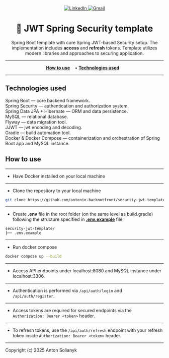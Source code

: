 <div align="center">
<br>
<a href="https://linkedin.com/in/anton-solianyk-906453221">
  <img src="https://img.shields.io/badge/🔗%20LinkedIn-Connect-blue?style=for-the-badge&logo=linkedin&logoColor=white" alt="LinkedIn">
</a>

  <a href="mailto:solyanicks@gmail.com">
    <img src="https://img.shields.io/badge/Email-solyanicks%40gmail.com-D14836?style=for-the-badge&logo=gmail&logoColor=white" alt="Gmail">
  </a>
</div>


<h1 align="center">
🔐 JWT Spring Security template
</h1>

<p align="center">
Spring Boot template with core Spring JWT-based Security setup. 
The implementation includes <strong>access</strong> and <strong>refresh</strong> tokens. Template utilizes modern 
libraries and approaches to securing application.
</p>

---

<p align="center">
  <a href="#-how-to-use" style="padding-right: 12px;"><strong>How to use</strong></a> •
  <a href="#-technologies-used" style="padding-right: 12px;"><strong>Technologies used</strong></a>
</p>

---

## Technologies used
Spring Boot — core backend framework.  
Spring Security — authentication and authorization system.  
Spring Data JPA + Hibernate — ORM and data persistence.    
MySQL — relational database.  
Flyway — data migration tool.  
JJWT — jwt encoding and decoding.  
Gradle — build automation tool.  
Docker & Docker Compose — containerization and orchestration of Spring Boot app and MySQL instance.

## How to use

---
* Have Docker installed on your local machine
---
* Clone the repository to your local machine 
```bash
git clone https://github.com/antonio-backnotfront/security-jwt-template.git
```
---
* Create __.env__ file in the root folder (on the same level as build.gradle) following the structure specified 
in <a href="https://github.com/antonio-backnotfront/security-jwt-template/blob/main/.env.example">__.env.example__</a> file:
```
security-jwt-template/
├── .env.example  
```
---

- Run docker compose
```bash
docker compose up --build
```
---

- Access API endpoints under localhost:8080 and MySQL instance under localhost:3306.
---
- Authentication is performed via `/api/auth/login` and `/api/auth/register`.
---
- Access tokens are required for secured endpoints via the `Authorization: Bearer <token>` header.
--- 
- To refresh tokens, use the `/api/auth/refresh` endpoint with your refresh token inside `Authorization: Bearer <token>` header.
---


Copyright (c) 2025 Anton Solianyk